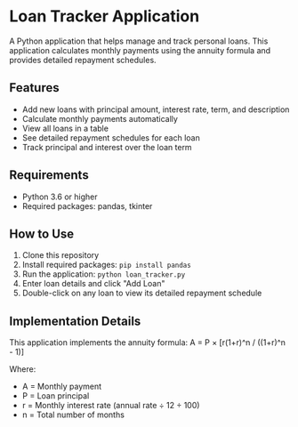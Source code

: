 # Loan Tracker Application

A Python application that helps manage and track personal loans. This application calculates monthly payments using the annuity formula and provides detailed repayment schedules.

## Features

- Add new loans with principal amount, interest rate, term, and description
- Calculate monthly payments automatically
- View all loans in a table
- See detailed repayment schedules for each loan
- Track principal and interest over the loan term

## Requirements

- Python 3.6 or higher
- Required packages: pandas, tkinter

## How to Use

1. Clone this repository
2. Install required packages: `pip install pandas`
3. Run the application: `python loan_tracker.py`
4. Enter loan details and click "Add Loan"
5. Double-click on any loan to view its detailed repayment schedule

## Implementation Details

This application implements the annuity formula:
A = P × [r(1+r)^n / ((1+r)^n - 1)]

Where:
- A = Monthly payment
- P = Loan principal
- r = Monthly interest rate (annual rate ÷ 12 ÷ 100)
- n = Total number of months

